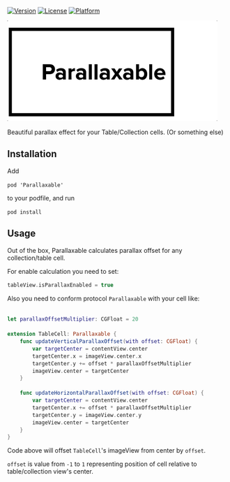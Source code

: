 [![Version](https://img.shields.io/cocoapods/v/Parallaxable.svg?style=flat-square)](http://cocoapods.org/pods/Parallaxable)
[![License](https://img.shields.io/cocoapods/l/Parallaxable.svg?style=flat-square)](http://cocoapods.org/pods/Parallaxable)
[![Platform](https://img.shields.io/cocoapods/p/Parallaxable.svg?style=flat-square)](http://cocoapods.org/pods/Parallaxable)

![Demo](Parallaxable.gif)

Beautiful parallax effect for your Table/Collection cells. (Or something else)

## Installation
Add

`pod 'Parallaxable'`

to your podfile, and run

`pod install`

## Usage
Out of the box, Parallaxable calculates parallax offset for any collection/table cell.

For enable calculation you need to set:

```swift
tableView.isParallaxEnabled = true
```

Also you need to conform protocol `Parallaxable` with your cell like: 

```swift

let parallaxOffsetMultiplier: CGFloat = 20

extension TableCell: Parallaxable {
    func updateVerticalParallaxOffset(with offset: CGFloat) {
        var targetCenter = contentView.center
        targetCenter.x = imageView.center.x
        targetCenter.y += offset * parallaxOffsetMultiplier
        imageView.center = targetCenter
    }

    func updateHorizontalParallaxOffset(with offset: CGFloat) {
        var targetCenter = contentView.center
        targetCenter.x += offset * parallaxOffsetMultiplier
        targetCenter.y = imageView.center.y
        imageView.center = targetCenter
    }
}
```
Code above will offset `TableCell`'s imageView from center by `offset`.

`offset` is value from `-1` to `1` representing position of cell relative to table/collection view's center.
